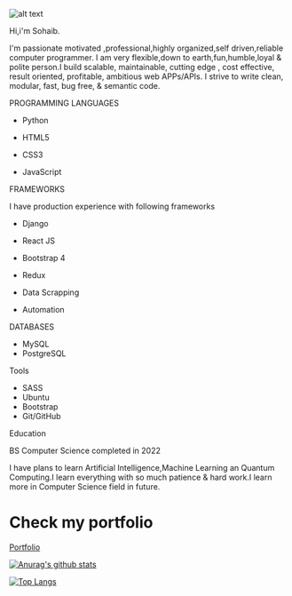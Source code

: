 ![alt text](https://images.pexels.com/photos/1779487/pexels-photo-1779487.jpeg?auto=compress&cs=tinysrgb&dpr=2&h=650&w=940)

Hi,i'm Sohaib.

I'm passionate motivated ,professional,highly organized,self driven,reliable computer
programmer. I am very flexible,down to earth,fun,humble,loyal & polite person.I build scalable,
maintainable, cutting edge , cost effective, result oriented, profitable, ambitious web APPs/APIs. I
strive to write clean, modular, fast, bug free, & semantic code.

PROGRAMMING LANGUAGES

* Python

* HTML5

* CSS3

* JavaScript
 



FRAMEWORKS

I have production experience with following frameworks

* Django

* React JS

* Bootstrap 4

* Redux

* Data Scrapping 

* Automation




DATABASES

  * MySQL
  * PostgreSQL

Tools

  * SASS 
  * Ubuntu
  * Bootstrap
  * Git/GitHub

Education

BS Computer Science completed in 2022

I have plans to learn Artificial Intelligence,Machine Learning an Quantum Computing.I learn everything with so much patience & hard work.I learn more in Computer Science field in future.
# Check my portfolio

[Portfolio](https://sohaib-ahmad01-github-io-ywlo.vercel.app/)

[![Anurag's github stats](https://github-readme-stats.vercel.app/api?username=SohaibAhmad01)](https://github.com/anuraghazra/github-readme-stats)

[![Top Langs](https://github-readme-stats.vercel.app/api/top-langs/?username=SohaibAhmad01)](https://github.com/anuraghazra/github-readme-stats)






